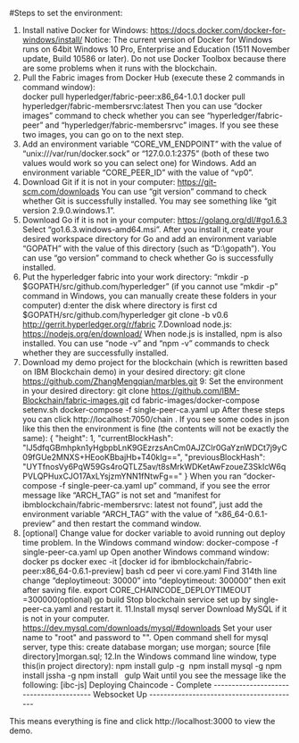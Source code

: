 #Steps to set the environment:
1. Install native Docker for Windows: https://docs.docker.com/docker-for-windows/install/
Notice: The current version of Docker for Windows runs on 64bit Windows 10 Pro, Enterprise and Education (1511 November update, Build 10586 or later). Do not use Docker Toolbox because there are some problems when it runs with the blockchain.
2. Pull the Fabric images from Docker Hub (execute these 2 commands in command window):  
  docker pull hyperledger/fabric-peer:x86_64-1.0.1
  docker pull hyperledger/fabric-membersrvc:latest
Then you can use “docker images” command to check whether you can see “hyperledger/fabric-peer” and “hyperledger/fabric-membersrvc” images. If you see these two images, you can go on to the next step.
3. Add an environment variable “CORE_VM_ENDPOINT” with the value of “unix:///var/run/docker.sock” or “127.0.0.1:2375” (both of these two values would work so you can select one) for Windows.
 Add an environment variable “CORE_PEER_ID” with the value of “vp0”.
4. Download Git if it is not in your computer: https://git-scm.com/downloads
  You can use “git version” command to check whether Git is successfully installed. You may see something like “git version 2.9.0.windows.1”.
5. Download Go if it is not in your computer: https://golang.org/dl/#go1.6.3 
  Select “go1.6.3.windows-amd64.msi”. After you install it, create your desired workspace directory for Go and add an environment variable “GOPATH” with the value of this directory (such as “D:\gopath”).
   You can use “go version” command to check whether Go is successfully installed.
6. Put the hyperledger fabric into your work directory: 
   “mkdir -p $GOPATH/src/github.com/hyperledger” (if you cannot use “mkdir -p” command in Windows, you can manually create these folders in your computer)
   d:enter the disk where directory is first
   cd $GOPATH/src/github.com/hyperledger
   git clone -b v0.6 http://gerrit.hyperledger.org/r/fabric
7.Download node.js: https://nodejs.org/en/download/
  When node.js is installed, npm is also installed. You can use “node -v” and “npm -v” commands to check whether they are successfully installed.
8. Download my demo project for the blockchain (which is rewritten based on IBM Blockchain demo) in your desired directory:
   git clone https://github.com/ZhangMengqian/marbles.git
9: Set the environment in your desired directory: 
  git clone https://github.com/IBM-Blockchain/fabric-images.git
  cd fabric-images/docker-compose
  setenv.sh
  docker-compose -f single-peer-ca.yaml up
After these steps you can click http://localhost:7050/chain . If you see some codes in json like this then the environment is fine (the contents will not be exactly the same):
{
	"height": 1,
	"currentBlockHash": "lJ5dfqGBmhpkn1yHgbpbLnK9GEzrzsAnCm0AJZCIr0GaYznWDCt7j9yC09fGUe2MNXS+HEooKBbajHb+T40kIg==",
	"previousBlockHash": "UYTfnosVy6PqW59Gs4roQTLZ5av/t8sMrkWDKetAwFzoueZ3SkIcW6qPVLQPHuxCJO17AxLYsjzmYNN1fNtwFg=="
} 
When you ran “docker-compose -f single-peer-ca.yaml up” command, if you see the error message like “ARCH_TAG” is not set and “manifest for ibmblockchain/fabric-membersrvc: latest not found”, just add the environment variable “ARCH_TAG” with the value of “x86_64-0.6.1-preview” and then restart the command window.
10. [optional]
	Change value for docker variable to avoid running out deploy time problem.
	In the Windows command window:
	docker-compose -f single-peer-ca.yaml up
	Open another Windows command window:
	docker ps
	docker exec -it [docker id for ibmblockchain/fabric-peer:x86_64-0.6.1-preview] bash
	cd peer
	vi core.yaml
	Find 314th line change “deploytimeout: 30000” into “deploytimeout: 300000” then exit after saving file.
	export CORE_CHAINCODE_DEPLOYTIMEOUT =300000(optional)
	go build
	Stop blockchain service set up by single-peer-ca.yaml and restart it.
11.Install mysql server
  Download MySQL if it is not in your computer.
  https://dev.mysql.com/downloads/mysql/#downloads
  Set your user name to "root" and password to "".
  Open command shell for mysql server, type this:
  create database morgan;
  use morgan;
  source [file directory]morgan.sql;
12.In the Windows command line window, type this(in project directory):
  npm install gulp -g
  npm install mysql -g
  npm install jssha -g
  npm install  
  gulp
 Wait until you see the message like the following:
 [ibc-js] Deploying Chaincode - Complete
 ---------------------------------------- Websocket Up ------------------------------------------

This means everything is fine and click http://localhost:3000 to view the demo. 
